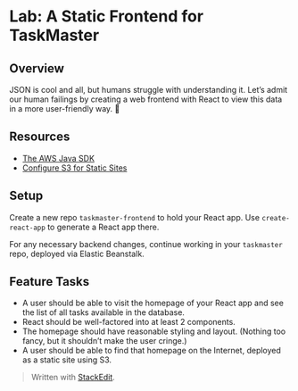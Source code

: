 # Lab: A Static Frontend for TaskMaster

## Overview

JSON is cool and all, but humans struggle with understanding it. Let’s admit our human failings by creating a web frontend with React to view this data in a more user-friendly way. 🤖

## Resources

-   [The AWS Java SDK](https://docs.aws.amazon.com/sdk-for-java/v1/developer-guide/welcome.html)
-   [Configure S3 for Static Sites](https://docs.aws.amazon.com/AmazonS3/latest/user-guide/static-website-hosting.html)

## Setup

Create a new repo  `taskmaster-frontend`  to hold your React app. Use  `create-react-app`  to generate a React app there.

For any necessary backend changes, continue working in your  `taskmaster`  repo, deployed via Elastic Beanstalk.

## Feature Tasks

-   A user should be able to visit the homepage of your React app and see the list of all tasks available in the database.
-   React should be well-factored into at least 2 components.
-   The homepage should have reasonable styling and layout. (Nothing too fancy, but it shouldn’t make the user cringe.)
-   A user should be able to find that homepage on the Internet, deployed as a static site using S3.

> Written with [StackEdit](https://stackedit.io/).